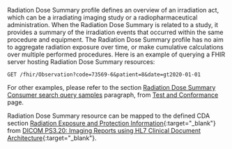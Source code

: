 Radiation Dose Summary profile defines an overview of an irradiation act, which can be a irradiating imaging study or a radiopharmaceutical administration. When the Radiation Dose Summary is related to a study, it provides a summary of the irradiation events that occurred within the same procedure and equipment.
The Radiation Dose Summary profile has no aim to aggregate radiation exposure over time, or make cumulative calculations over multiple performed procedures.
Here is an example of querying a FHIR server hosting Radiation Dose Summary resources: 

```GET /fhir/Observation?code=73569-6&patient=8&date=gt2020-01-01```

For other examples, please refer to the section [Radiation Dose Summary Consumer search query samples](testing.html#radiation-dose-summary-consumer-search-query-samples) paragraph, from [Test and Conformance](testing.html) page. 

Radiation Dose Summary resource can be mapped to the defined CDA section [Radiation Exposure and Protection Information](https://dicom.nema.org/medical/dicom/current/output/html/part20.html#sect_9.3.1){:target="_blank"} from [DICOM PS3.20: Imaging Reports using HL7 Clinical Document Architecture](http://dicom.nema.org/medical/dicom/current/output/html/part20.html){:target="_blank"}. 
